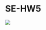 # SE-HW5

<img src="https://img.shields.io/badge/License-MIT-green.svg" href="https://opensource.org/licenses/MIT" /> 
